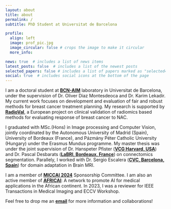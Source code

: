 ```yaml
---
layout: about
title: about
permalink: /
subtitle: PhD Student at Universitat de Barcelona

profile:
  align: left
  image: prof_pic.jpg
  image_circular: false # crops the image to make it circular
  more_info:

news: true  # includes a list of news items
latest_posts: false  # includes a list of the newest posts
selected_papers: false # includes a list of papers marked as "selected={true}"
social: true  # includes social icons at the bottom of the page
---
```


I am a doctoral student at <a href = "https://www.bcn-aim.org/"><b>BCN-AIM</b></a> laboratory in Universitat de Barcelona, under the supervision of Dr. Oliver Diaz Montesdeoca and Dr. Karim Lekadir. My current work focuses on development and evaluation of fair and robust methods for breast cancer treatment planning. My research is supported by <a href = "https://radioval.eu/"><b>RadioVal</b></a>, a European project on clinical validation of radiomics based methods for evaluating response of breast cancer to NAC.

I graduated with MSc.(Hons) in Image processing and Computer Vision, jointly coordinated by  the Autonomous University of Madrid (Spain), University of Bordeaux (France), and Pázmány Péter Catholic University (Hungary) under the Erasmus Mundus programme. My master thesis was under the joint supervision of Dr. Hanspeter Pfister (<a href = "https://vcg.seas.harvard.edu/"><b>VCG Harvard, USA</b></a>) and Dr. Pascal Desbarats (<a href = "https://www.labri.fr/"><b>LaBRI, Bordeaux, France</b></a>) on connectomics segmentation. Parallely, I worked with Dr. Sergio Escalera (<a href = "http://www.cvc.uab.es/"><b>CVC, Barcelona, Spain</b></a>) for domain adaptation in Brain MRI.

I am a member of <a href="https://conferences.miccai.org/2024/en/"><b>MICCAI 2024</b></a> Sponsorship Committee. I am also an active member of <a href = "https://africai.org/"><b>AFRICAI</b></a>: A network to promote AI for medical applications in the African continent. In 2023, I was a reviewer for IEEE Transactions in Medical Imaging and ECCV Workshop. 

Feel free to drop me an <a href = "mailto:smriti.joshi@ub.edu"><b>email</b></a> for more information and collaborations!